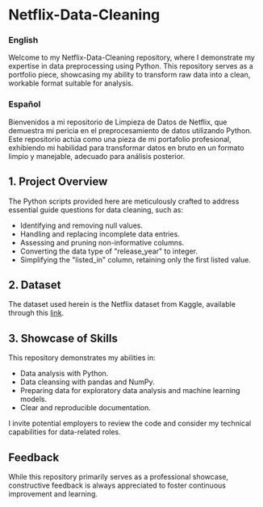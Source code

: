 # Netflix-Data-Cleaning
### English 

Welcome to my Netflix-Data-Cleaning repository, where I demonstrate my expertise in data preprocessing using Python. This repository serves as a portfolio piece, showcasing my ability to transform raw data into a clean, workable format suitable for analysis.

### Español

Bienvenidos a mi repositorio de Limpieza de Datos de Netflix, que demuestra mi pericia en el preprocesamiento de datos utilizando Python. Este repositorio actúa como una pieza de mi portafolio profesional, exhibiendo mi habilidad para transformar datos en bruto en un formato limpio y manejable, adecuado para análisis posterior.

## 1. Project Overview
The Python scripts provided here are meticulously crafted to address essential guide questions for data cleaning, such as:

- Identifying and removing null values.
- Handling and replacing incomplete data entries.
- Assessing and pruning non-informative columns.
- Converting the data type of "release_year" to integer.
- Simplifying the "listed_in" column, retaining only the first listed value.

## 2. Dataset
The dataset used herein is the Netflix dataset from Kaggle, available through this [link](https://www.kaggle.com/datasets/ariyoomotade/netflix-data-cleaning-analysis-and-visualization).

## 3. Showcase of Skills
This repository demonstrates my abilities in:
- Data analysis with Python.
- Data cleansing with pandas and NumPy.
- Preparing data for exploratory data analysis and machine learning models.
- Clear and reproducible documentation.

I invite potential employers to review the code and consider my technical capabilities for data-related roles.

## Feedback
While this repository primarily serves as a professional showcase, constructive feedback is always appreciated to foster continuous improvement and learning.

